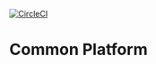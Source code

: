 [![CircleCI](https://circleci.com/gh/amit-agrawal10-git/amag-platform.svg?style=svg)](https://circleci.com/gh/amit-agrawal10-git/amag-platform)
# Common Platform
